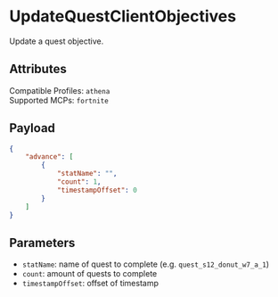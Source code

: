 # UpdateQuestClientObjectives
Update a quest objective.

## Attributes
Compatible Profiles: `athena`  
Supported MCPs: `fortnite`

## Payload
```json
{
    "advance": [
        {
            "statName": "",
            "count": 1,
            "timestampOffset": 0
        }
    ]
}
```

## Parameters
- `statName`: name of quest to complete (e.g. `quest_s12_donut_w7_a_1`)
- `count`: amount of quests to complete
- `timestampOffset`: offset of timestamp
